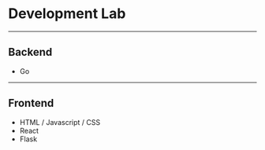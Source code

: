 # Development Lab

---

## Backend
- Go

---

## Frontend
- HTML / Javascript / CSS
- React
- Flask
